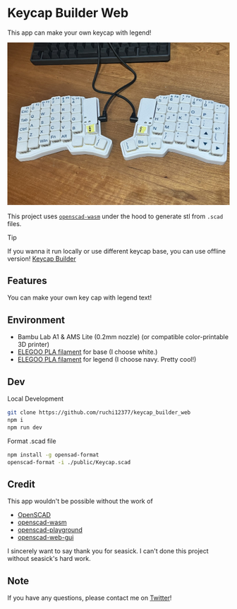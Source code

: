 # Keycap Builder Web

This app can make your own keycap with legend!

![Printed Keycaps](./media/keycap_sample.jpg)

This project uses [`openscad-wasm`](https://github.com/openscad/openscad-wasm) under the hood to
generate stl from `.scad` files.

> [!TIP]
> If you wanna it run locally or use different keycap base, you can use offline version! [Keycap Builder](https://github.com/ruchi12377/keycap_builder)

## Features

You can make your own key cap with legend text!

## Environment

- Bambu Lab A1 & AMS Lite (0.2mm nozzle) (or compatible color-printable 3D printer)
- [ELEGOO PLA filament](https://amzn.asia/d/7IzwUUX) for base (I choose white.)
- [ELEGOO PLA filament](https://amzn.asia/d/7IzwUUX) for legend (I choose navy. Pretty cool!)

## Dev

Local Development

```bash
git clone https://github.com/ruchi12377/keycap_builder_web
npm i
npm run dev
```

Format .scad file

```bash
npm install -g opensad-format
openscad-format -i ./public/Keycap.scad
```

## Credit

This app wouldn't be possible without the work of

- [OpenSCAD](https://openscad.org/)
- [openscad-wasm](https://github.com/openscad/openscad-wasm)
- [openscad-playground](https://github.com/openscad/openscad-playground)
- [openscad-web-gui](https://github.com/seasick/openscad-web-gui)

I sincerely want to say thank you for seasick.
I can't done this project without seasick's hard work.

## Note

If you have any questions, please contact me on [Twitter](https://twitter.com/Ruchi12377)!
